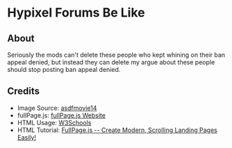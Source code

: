 # Hypixel Forums Be Like

## About

Seriously the mods can't delete these people who kept whining on their ban appeal denied, but instead they can delete my argue about these people should stop posting ban appeal denied.

## Credits

 - Image Source: [asdfmovie14](https://www.youtube.com/watch?v=vc6aHpPGPYU)
 - fullPage.js: [fullPage.js Website](https://alvarotrigo.com/fullPage/)
 - HTML Usage: [W3Schools](https://www.w3schools.com/) 
 - HTML Tutorial: [FullPage.js -- Create Modern, Scrolling Landing Pages Easily!](https://www.youtube.com/watch?v=IeZSN6lWsWM)
